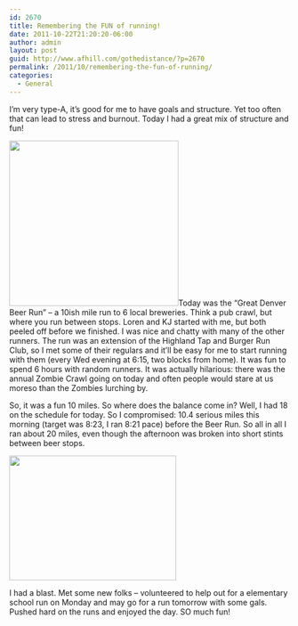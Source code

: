 ```yaml
---
id: 2670
title: Remembering the FUN of running!
date: 2011-10-22T21:20:20-06:00
author: admin
layout: post
guid: http://www.afhill.com/gothedistance/?p=2670
permalink: /2011/10/remembering-the-fun-of-running/
categories:
  - General
---
```

I&#8217;m very type-A, it&#8217;s good for me to have goals and structure. Yet too often that can lead to stress and burnout. Today I had a great mix of structure and fun!

[<img src="http://www.afhill.com/gothedistance/wp-content/uploads/2011/10/Drink-yourself-fit_-The-Great-Denver-Beer-Run-Denver-off-the-Wagon.png" alt="" title="Beer Run Route" width="304" height="297" class="alignright size-full wp-image-2667" />](http://www.afhill.com/gothedistance/wp-content/uploads/2011/10/Drink-yourself-fit_-The-Great-Denver-Beer-Run-Denver-off-the-Wagon.png)Today was the &#8220;Great Denver Beer Run&#8221; &#8211; a 10ish mile run to 6 local breweries. Think a pub crawl, but where you run between stops. Loren and KJ started with me, but both peeled off before we finished. I was nice and chatty with many of the other runners. The run was an extension of the Highland Tap and Burger Run Club, so I met some of their regulars and it&#8217;ll be easy for me to start running with them (every Wed evening at 6:15, two blocks from home). It was fun to spend 6 hours with random runners. It was actually hilarious: there was the annual Zombie Crawl going on today and often people would stare at us moreso than the Zombies lurching by. 

So, it was a fun 10 miles. So where does the balance come in? Well, I had 18 on the schedule for today. So I compromised: 10.4 serious miles this morning (target was 8:23, I ran 8:21 pace) before the Beer Run. So all in all I ran about 20 miles, even though the afternoon was broken into short stints between beer stops. 

[<img src="http://www.afhill.com/gothedistance/wp-content/uploads/2011/10/beerrun-300x224.jpg" alt="" title="Denver Beer Company" width="300" height="224" class="alignnone size-medium wp-image-2671" />](http://www.afhill.com/gothedistance/wp-content/uploads/2011/10/beerrun.jpg)

I had a blast. Met some new folks &#8211; volunteered to help out for a elementary school run on Monday and may go for a run tomorrow with some gals. Pushed hard on the runs and enjoyed the day. SO much fun!